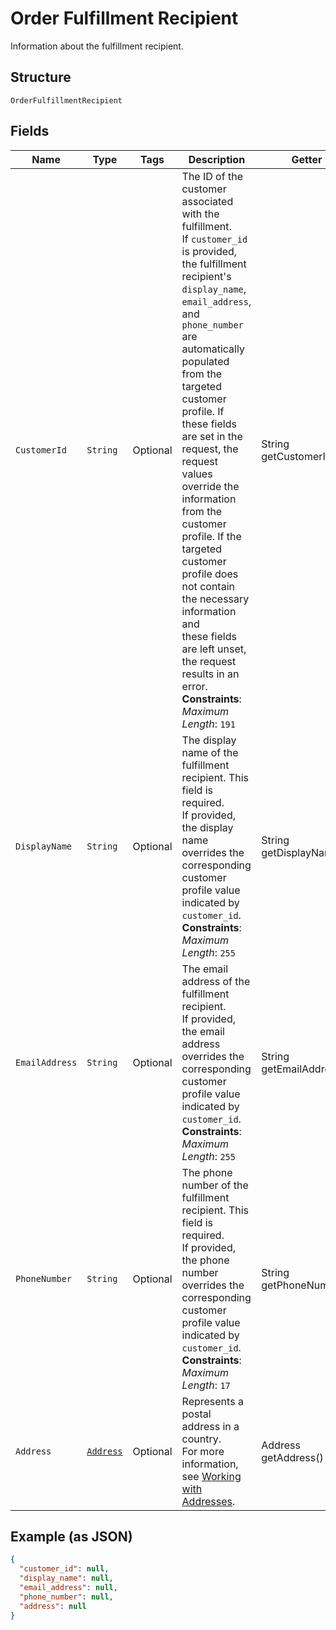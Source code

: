 
# Order Fulfillment Recipient

Information about the fulfillment recipient.

## Structure

`OrderFulfillmentRecipient`

## Fields

| Name | Type | Tags | Description | Getter |
|  --- | --- | --- | --- | --- |
| `CustomerId` | `String` | Optional | The ID of the customer associated with the fulfillment.<br>If `customer_id` is provided, the fulfillment recipient's `display_name`,<br>`email_address`, and `phone_number` are automatically populated from the<br>targeted customer profile. If these fields are set in the request, the request<br>values override the information from the customer profile. If the<br>targeted customer profile does not contain the necessary information and<br>these fields are left unset, the request results in an error.<br>**Constraints**: *Maximum Length*: `191` | String getCustomerId() |
| `DisplayName` | `String` | Optional | The display name of the fulfillment recipient. This field is required.<br>If provided, the display name overrides the corresponding customer profile value<br>indicated by `customer_id`.<br>**Constraints**: *Maximum Length*: `255` | String getDisplayName() |
| `EmailAddress` | `String` | Optional | The email address of the fulfillment recipient.<br>If provided, the email address overrides the corresponding customer profile value<br>indicated by `customer_id`.<br>**Constraints**: *Maximum Length*: `255` | String getEmailAddress() |
| `PhoneNumber` | `String` | Optional | The phone number of the fulfillment recipient. This field is required.<br>If provided, the phone number overrides the corresponding customer profile value<br>indicated by `customer_id`.<br>**Constraints**: *Maximum Length*: `17` | String getPhoneNumber() |
| `Address` | [`Address`](../../doc/models/address.md) | Optional | Represents a postal address in a country.<br>For more information, see [Working with Addresses](https://developer.squareup.com/docs/build-basics/working-with-addresses). | Address getAddress() |

## Example (as JSON)

```json
{
  "customer_id": null,
  "display_name": null,
  "email_address": null,
  "phone_number": null,
  "address": null
}
```

